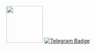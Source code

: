 <div id="badges">
  <img src="https://komarev.com/ghpvc/?username=Thund33rr&style=flat-square&color=blue" alt=""/>
  <div id="header" align="center">
  <img src="https://media.giphy.com/media/M9gbBd9nbDrOTu1Mqx/giphy.gif" width="100"/>
  <a href="https://t.me/darkcrystal_self">
    <img src="https://img.shields.io/badge/TELEGRAM-blue?logo=telegram&logoColor=white" alt="Telegram Badge"/>
  </a>
</div>
